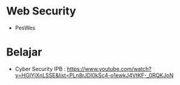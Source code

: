 # Web Security

- PesWes

# Belajar
- Cyber Security IPB : https://www.youtube.com/watch?v=HGIYjXnLSSE&list=PLn8rJDl0kSc4-o1ewkJ4VtKF-_0RQKJoN
